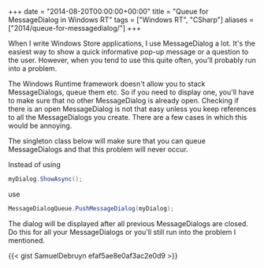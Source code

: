 +++
date = "2014-08-20T00:00:00+00:00"
title = "Queue for MessageDialog in Windows RT"
tags = ["Windows RT", "CSharp"]
aliases = ["2014/queue-for-messagedialog/"]
+++

When I write Windows Store applications, I use MessageDialog a lot.
It's the easiest way to show a quick informative pop-up message or a question to the user.
However, when you tend to use this quite often, you'll probably run into a problem.

The Windows Runtime framework doesn't allow you to stack MessageDialogs, queue them etc.
So if you need to display one, you'll have to make sure that no other MessageDialog is already open.
Checking if there is an open MessageDialog is not that easy unless you keep references to all the MessageDialogs you create.
There are a few cases in which this would be annoying.

The singleton class below will make sure that you can queue MessageDialogs and that this problem will never occur.

Instead of using

```C#
myDialog.ShowAsync();
```

use

```C#
MessageDialogQueue.PushMessageDialog(myDialog);
```

The dialog will be displayed after all previous MessageDialogs are closed. Do this for all your MessageDialogs or you'll still run into the problem I mentioned.

{{< gist SamuelDebruyn efaf5ae8e0af3ac2e0d9 >}}
